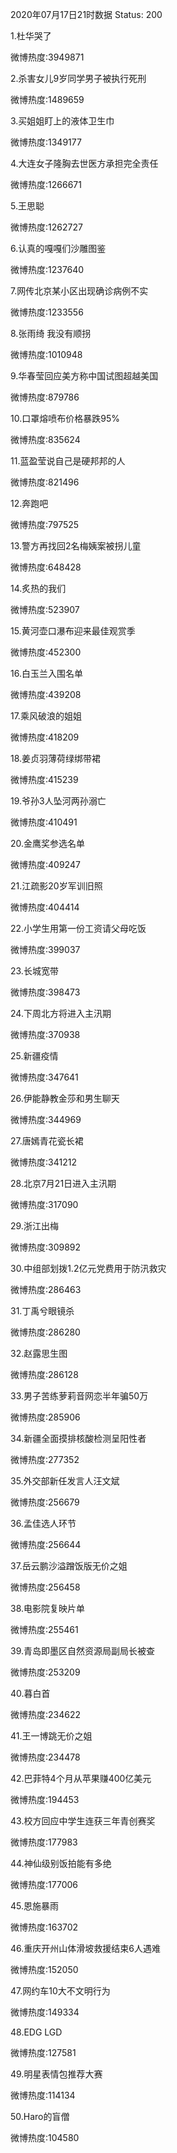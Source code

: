 2020年07月17日21时数据
Status: 200

1.杜华哭了

微博热度:3949871

2.杀害女儿9岁同学男子被执行死刑

微博热度:1489659

3.买姐姐盯上的液体卫生巾

微博热度:1349177

4.大连女子隆胸去世医方承担完全责任

微博热度:1266671

5.王思聪

微博热度:1262727

6.认真的嘎嘎们沙雕图鉴

微博热度:1237640

7.网传北京某小区出现确诊病例不实

微博热度:1233556

8.张雨绮 我没有顺拐

微博热度:1010948

9.华春莹回应美方称中国试图超越美国

微博热度:879786

10.口罩熔喷布价格暴跌95%

微博热度:835624

11.蓝盈莹说自己是硬邦邦的人

微博热度:821496

12.奔跑吧

微博热度:797525

13.警方再找回2名梅姨案被拐儿童

微博热度:648428

14.炙热的我们

微博热度:523907

15.黄河壶口瀑布迎来最佳观赏季

微博热度:452300

16.白玉兰入围名单

微博热度:439208

17.乘风破浪的姐姐

微博热度:418209

18.姜贞羽薄荷绿绑带裙

微博热度:415239

19.爷孙3人坠河两孙溺亡

微博热度:410491

20.金鹰奖参选名单

微博热度:409247

21.江疏影20岁军训旧照

微博热度:404414

22.小学生用第一份工资请父母吃饭

微博热度:399037

23.长城宽带

微博热度:398473

24.下周北方将进入主汛期

微博热度:370938

25.新疆疫情

微博热度:347641

26.伊能静教金莎和男生聊天

微博热度:344969

27.唐嫣青花瓷长裙

微博热度:341212

28.北京7月21日进入主汛期

微博热度:317090

29.浙江出梅

微博热度:309892

30.中组部划拨1.2亿元党费用于防汛救灾

微博热度:286463

31.丁禹兮眼镜杀

微博热度:286280

32.赵露思生图

微博热度:286128

33.男子苦练萝莉音网恋半年骗50万

微博热度:285906

34.新疆全面摸排核酸检测呈阳性者

微博热度:277352

35.外交部新任发言人汪文斌

微博热度:256679

36.孟佳选人环节

微博热度:256644

37.岳云鹏沙溢蹭饭版无价之姐

微博热度:256458

38.电影院复映片单

微博热度:255461

39.青岛即墨区自然资源局副局长被查

微博热度:253209

40.暮白首

微博热度:234622

41.王一博跳无价之姐

微博热度:234478

42.巴菲特4个月从苹果赚400亿美元

微博热度:194453

43.校方回应中学生连获三年青创赛奖

微博热度:177983

44.神仙级别饭拍能有多绝

微博热度:177006

45.恩施暴雨

微博热度:163702

46.重庆开州山体滑坡救援结束6人遇难

微博热度:152050

47.网约车10大不文明行为

微博热度:149334

48.EDG LGD

微博热度:127581

49.明星表情包推荐大赛

微博热度:114134

50.Haro的盲僧

微博热度:104580

